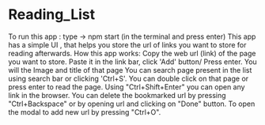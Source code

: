 # Reading_List
 To run this app : type -> npm start (in the terminal and press enter)
 This app has a simple UI , that helps you store the url of links you want to store for reading afterwards.
 How this app works:
 Copy the web url (link) of the page you want to store.
 Paste it in the link bar, click 'Add' button/ Press enter.
 You will the Image and title of that page
 You can search page present in the list using search bar or clicking 'Ctrl+S'.
 You can double click on that page or press enter to read the page.
 Using "Ctrl+Shift+Enter" you can open any link in the browser.
 You can delete the bookmarked  url by pressing "Ctrl+Backspace" or by opening url and clicking on "Done" button.
 To open the modal to add new url by pressing "Ctrl+O".
 
